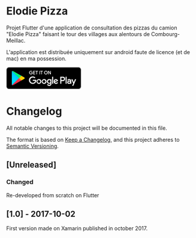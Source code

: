 # Elodie Pizza

Projet Flutter d'une application de consultation des pizzas du camion "Elodie Pizza" faisant le tour des villages aux alentours de Combourg-Meillac.

L'application est distribuée uniquement sur android faute de licence (et de mac) en ma possession.

[![get it on Google Play](android.png)](https://play.google.com/store/apps/details?id=com.ronanlamour.ElodiePizza2)

# Changelog
All notable changes to this project will be documented in this file.

The format is based on [Keep a Changelog](https://keepachangelog.com/en/1.0.0/),
and this project adheres to [Semantic Versioning](https://semver.org/spec/v2.0.0.html).

## [Unreleased]
### Changed
Re-developed from scratch on Flutter

## [1.0] - 2017-10-02
First version made on Xamarin published in october 2017.